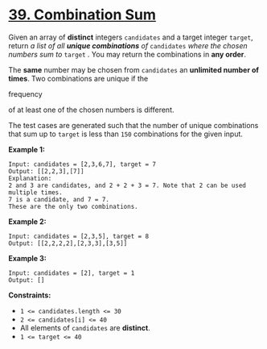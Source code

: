 # [39. Combination Sum](https://leetcode.com/problems/combination-sum)

Given an array of **distinct** integers `candidates` and a target integer `target`, return _a list of all **unique combinations** of_ `candidates` _where the chosen numbers sum to_ `target` _._ You may return the combinations in **any order**.

The **same** number may be chosen from `candidates` an **unlimited number of times**. Two combinations are unique if the

frequency

 of at least one of the chosen numbers is different.

The test cases are generated such that the number of unique combinations that sum up to `target` is less than `150` combinations for the given input.

**Example 1:**

```
Input: candidates = [2,3,6,7], target = 7
Output: [[2,2,3],[7]]
Explanation:
2 and 3 are candidates, and 2 + 2 + 3 = 7. Note that 2 can be used multiple times.
7 is a candidate, and 7 = 7.
These are the only two combinations.

```

**Example 2:**

```
Input: candidates = [2,3,5], target = 8
Output: [[2,2,2,2],[2,3,3],[3,5]]

```

**Example 3:**

```
Input: candidates = [2], target = 1
Output: []

```

**Constraints:**

- `1 <= candidates.length <= 30`
- `2 <= candidates[i] <= 40`
- All elements of `candidates` are **distinct**.
- `1 <= target <= 40`